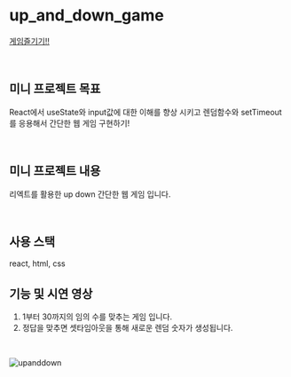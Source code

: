 # up_and_down_game

[게임즐기기!!](https://up-and-down-github-io.vercel.app/)

<br />

## 미니 프로젝트 목표
React에서 useState와 input값에 대한 이해를 향상 시키고 렌덤함수와 setTimeout를 응용해서 간단한 웹 게임 구현하기!

<br />

## 미니 프로젝트 내용
리엑트를 활용한 up down 간단한 웹 게임 입니다. 

<br />

## 사용 스택
react, html, css

## 기능 및 시연 영상

1. 1부터 30까지의 임의 수를 맞추는 게임 입니다.
2. 정답을 맞추면 셋타임아웃을 통해 새로운 렌덤 숫자가 생성됩니다.

<br />

![upanddown](https://user-images.githubusercontent.com/75570030/147887562-25d32940-14f8-4fbd-8631-5613c25b493b.gif)
